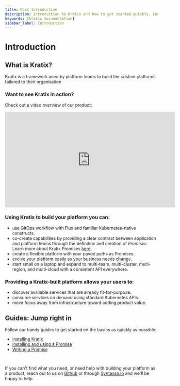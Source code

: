```yaml
---
title: Docs Introduction
description: Introduction to Kratix and how to get started quickly. Includes guides on how to read Kratix docs and pointers to other pages.
keywords: [kratix documentation]
sidebar_label: Introduction
---
```


# Introduction

## What is Kratix?
Kratix is a framework used by platform teams to build the custom platforms tailored to their organisation.

### Want to see Kratix in action?

Check out a video overview of our product:
<!-- <div style={{"text-align":"center"}}> -->
<!-- <iframe width="560" height="315" src="https://www.youtube.com/embed/ZZUD2NUCBJI" title="YouTube video player" frameborder="0" allow="accelerometer; autoplay; clipboard-write; encrypted-media; gyroscope; picture-in-picture" allowfullscreen></iframe> -->
<!-- </div> -->

<div style={{"text-align":"center"}}>
<iframe width="560" height="315" src="https://www.youtube.com/embed/gdMNS3V-ogo" title="YouTube video player" frameborder="0" allow="accelerometer; autoplay; clipboard-write; encrypted-media; gyroscope; picture-in-picture; web-share" allowfullscreen></iframe>
</div>

### Using Kratix to build your platform you can:

* use GitOps workflow with Flux and familiar Kubernetes-native constructs.
* co-create capabilities by providing a clear contract between application and platform teams through the definition and creation of _Promises_. Learn more about Kratix Promises [here](./guides/writing-a-promise).
* create a flexible platform with your paved paths as Promises.
* evolve your platform easily as your business needs change.
* start small on a laptop and expand to multi-team, multi-cluster, multi-region, and multi-cloud with a consistent API everywhere.

### Providing a Kratix-built platform allows your users to:

* discover available services that are already fit-for-purpose.
* consume services on demand using standard Kubernetes APIs.
* move focus away from infrastructure toward adding product value.
## Guides: Jump right in

Follow our handy guides to get started on the basics as quickly as possible:

* [Installing Kratix](../category/installing-kratix)
* [Installing and using a Promise](./guides/installing-a-promise)
* [Writing a Promise](./guides/writing-a-promise)

<br />

If you can't find what you need, or need help with building your platform as a product, reach out to us on [Github](https://github.com/syntasso/kratix/) or through [Syntasso.io](https://www.syntasso.io/contact-us) and we'll be happy to help.

